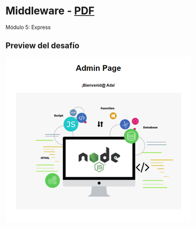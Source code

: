 # Middleware - [PDF](https://github.com/EveNavarro/middlewares/blob/master/public/ej-pdf/Middlewares.pdf)
Módulo 5: Express

## Preview del desafío

<img src="https://github.com/EveNavarro/middlewares/blob/master/public/images/admin-user.png" />
